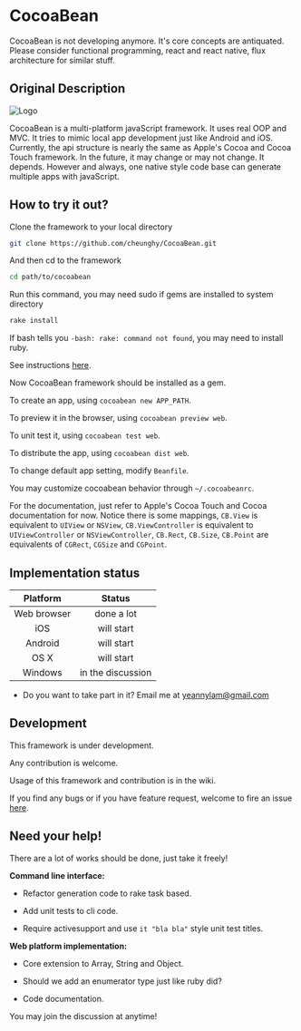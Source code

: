 # CocoaBean

CocoaBean is not developing anymore. It's core concepts are antiquated. Please consider functional programming, react and react native, flux architecture for similar stuff.

## Original Description

![Logo](https://raw.githubusercontent.com/cheunghy/CocoaBean/master/logo.jpg)

CocoaBean is a multi-platform javaScript framework. It uses real OOP and MVC. It tries to mimic local app development just like Android and iOS. Currently, the api structure is nearly the same as Apple's Cocoa and Cocoa Touch framework. In the future, it may change or may not change. It depends. However and always, one native style code base can generate multiple apps with javaScript.

## How to try it out?
Clone the framework to your local directory
``` bash
git clone https://github.com/cheunghy/CocoaBean.git
```

And then cd to the framework
``` bash
cd path/to/cocoabean
```

Run this command, you may need sudo if gems are installed to system directory
``` bash
rake install
```
If bash tells you `-bash: rake: command not found`, you may need to install ruby.

See instructions [here](https://www.ruby-lang.org/en/documentation/installation/).

Now CocoaBean framework should be installed as a gem.

To create an app, using `cocoabean new APP_PATH`.

To preview it in the browser, using `cocoabean preview web`.

To unit test it, using `cocoabean test web`.

To distribute the app, using `cocoabean dist web`.

To change default app setting, modify `Beanfile`.

You may customize cocoabean behavior through `~/.cocoabeanrc`.

For the documentation, just refer to Apple's Cocoa Touch and Cocoa documentation for now.
Notice there is some mappings, `CB.View` is equivalent to `UIView` or `NSView`,
`CB.ViewController` is equivalent to `UIViewController` or `NSViewController`,
`CB.Rect`, `CB.Size`, `CB.Point` are equivalents of `CGRect`, `CGSize` and `CGPoint`.

## Implementation status

| Platform | Status |
|:--------:|:--------:|
| Web browser | done a lot |
| iOS | will start |
| Android | will start |
| OS X | will start |
|Windows | in the discussion |

* Do you want to take part in it?
Email me at yeannylam@gmail.com

## Development

This framework is under development.

Any contribution is welcome.

Usage of this framework and contribution is in the wiki.

If you find any bugs or if you have feature request, welcome to fire an issue [here](https://github.com/cheunghy/CocoaBean/issues).

## Need your help!
There are a lot of works should be done, just take it freely!

**Command line interface:**

* Refactor generation code to rake task based.

* Add unit tests to cli code.

* Require activesupport and use `it "bla bla"` style unit test titles.

**Web platform implementation:**

* Core extension to Array, String and Object.

* Should we add an enumerator type just like ruby did?

* Code documentation.

You may join the discussion at anytime!

